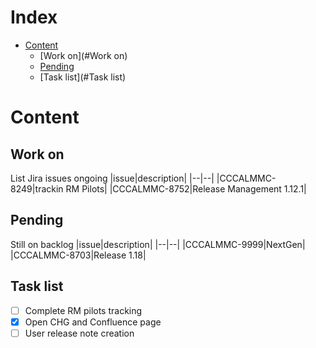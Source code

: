 # Index
* [Content](#Content)
  * [Work on](#Work on)
  * [Pending](#Pending)
  * [Task list](#Task list)

# Content
## Work on
List Jira issues ongoing
|issue|description|
|--|--|
|CCCALMMC-8249|trackin RM Pilots|
|CCCALMMC-8752|Release Management 1.12.1|
## Pending
Still on backlog
|issue|description|
|--|--|
|CCCALMMC-9999|NextGen|
|CCCALMMC-8703|Release 1.18|
## Task list
- [ ] Complete RM pilots tracking
- [X] Open CHG and Confluence page
- [ ] User release note creation
